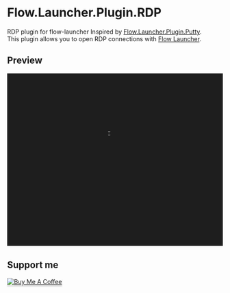 # Flow.Launcher.Plugin.RDP
RDP plugin for flow-launcher
Inspired by [Flow.Launcher.Plugin.Putty](https://github.com/jjw24/Flow.Launcher.Plugin.Putty). <br>
This plugin allows you to open RDP connections with [Flow Launcher](https://github.com/Flow-Launcher/Flow.Launcher). 

## Preview
![](https://github.com/MBeggiato/Flow.Launcher.Plugin.RDP/blob/main/show.gif)

## Support me
<a href="https://www.buymeacoffee.com/gbraad" target="_blank"><img src="https://www.buymeacoffee.com/assets/img/custom_images/orange_img.png" alt="Buy Me A Coffee" style="height: 37px !important;width: 170px !important;box-shadow: 0px 3px 2px 0px rgba(190, 190, 190, 0.5) !important;-webkit-box-shadow: 0px 3px 2px 0px rgba(190, 190, 190, 0.5) !important;" ></a>
